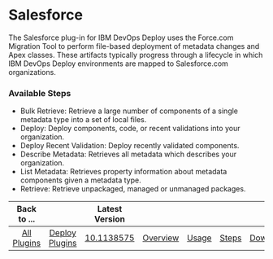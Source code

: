 
# Salesforce

The Salesforce plug-in for IBM DevOps Deploy uses the Force.com Migration Tool to perform file-based deployment of metadata changes and Apex classes. These artifacts typically progress through a lifecycle in which IBM DevOps Deploy environments are mapped to Salesforce.com organizations.

### Available Steps

- Bulk Retrieve:  Retrieve a large number of components of a single metadata type into a set of local files.
- Deploy:  Deploy components, code, or recent validations into your organization.
- Deploy Recent Validation: Deploy recently validated components.
- Describe Metadata: Retrieves all metadata which describes your organization.
- List Metadata: Retrieves property information about metadata components given a metadata type.
- Retrieve: Retrieve unpackaged, managed or unmanaged packages.

|Back to ...||Latest Version|||||
| :---: | :---: | :---: | :---: | :---: | :---: | :---: |
|[All Plugins](../../index.md)|[Deploy Plugins](../README.md)|[10.1138575](https://raw.githubusercontent.com/UrbanCode/IBM-UCD-PLUGINS/main/files/SalesForce/ucd-salesforce-10.1138575.zip)|[Overview](overview.md)|[Usage](usage.md)|[Steps](steps.md)|[Downloads](downloads.md)|
